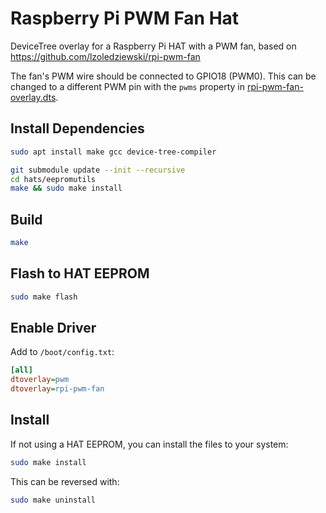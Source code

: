 # Raspberry Pi PWM Fan Hat

DeviceTree overlay for a Raspberry Pi HAT with a PWM fan, based on https://github.com/lzoledziewski/rpi-pwm-fan

The fan's PWM wire should be connected to GPIO18 (PWM0). This can be changed to a different PWM pin with the `pwms` property in [rpi-pwm-fan-overlay.dts](rpi-pwm-fan-overlay.dts).

## Install Dependencies

```bash
sudo apt install make gcc device-tree-compiler

git submodule update --init --recursive
cd hats/eepromutils
make && sudo make install
```

## Build

```bash
make
```

## Flash to HAT EEPROM

```bash
sudo make flash
```

## Enable Driver

Add to `/boot/config.txt`:

```ini
[all]
dtoverlay=pwm
dtoverlay=rpi-pwm-fan
```

## Install

If not using a HAT EEPROM, you can install the files to your system:

```bash
sudo make install
```

This can be reversed with:

```bash
sudo make uninstall
```
